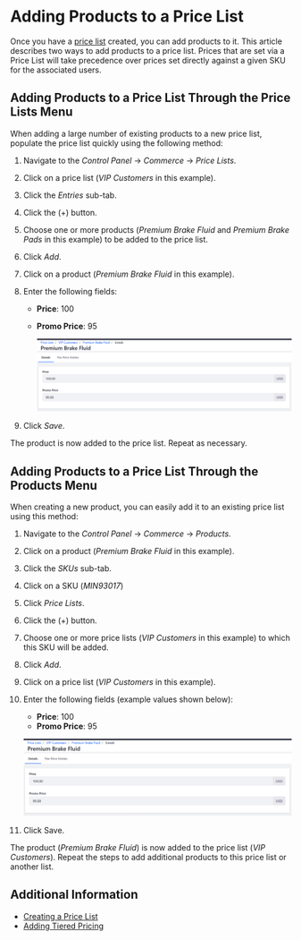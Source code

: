 # Adding Products to a Price List

Once you have a [price list](../creating-a-price-list/README.md) created, you can add products to it. This article describes two ways to add products to a price list. Prices that are set via a Price List will take precedence over prices set directly against a given SKU for the associated users.

## Adding Products to a Price List Through the Price Lists Menu

When adding a large number of existing products to a new price list, populate the price list quickly using the following method:

1. Navigate to the _Control Panel_ → _Commerce_ → _Price Lists_.
1. Click on a price list (_VIP Customers_ in this example).
1. Click the _Entries_ sub-tab.
1. Click the (+) button.
1. Choose one or more products (_Premium Brake Fluid_ and _Premium Brake Pads_ in this example) to be added to the price list.
1. Click _Add_.
1. Click on a product (_Premium Brake Fluid_ in this example).
1. Enter the following fields:
    * **Price**: 100
    * **Promo Price**: 95

        ![Adding a product to a price list](./adding-products-to-a-price-list/images/01.png)

1. Click _Save_.

The product is now added to the price list. Repeat as necessary.

## Adding Products to a Price List Through the Products Menu

When creating a new product, you can easily add it to an existing price list using this method:

1. Navigate to the _Control Panel_ → _Commerce_ → _Products_.
1. Click on a product (_Premium Brake Fluid_ in this example).
1. Click the _SKUs_ sub-tab.
1. Click on a SKU (_MIN93017_)
1. Click _Price Lists_.
1. Click the (+) button.
1. Choose one or more price lists (_VIP Customers_ in this example) to which this SKU will be added.
1. Click _Add_.
1. Click on a price list (_VIP Customers_ in this example).
1. Enter the following fields (example values shown below):
    * **Price**: 100
    * **Promo Price**: 95

    ![Adding a product to a price list](./adding-products-to-a-price-list/images/01.png)

1. Click Save.

The product (_Premium Brake Fluid_) is now added to the price list (_VIP Customers_). Repeat the steps to add additional products to this price list or another list.

## Additional Information

* [Creating a Price List](../creating-a-price-list/README.md)
* [Adding Tiered Pricing](../adding-tiered-pricing/README.md)
